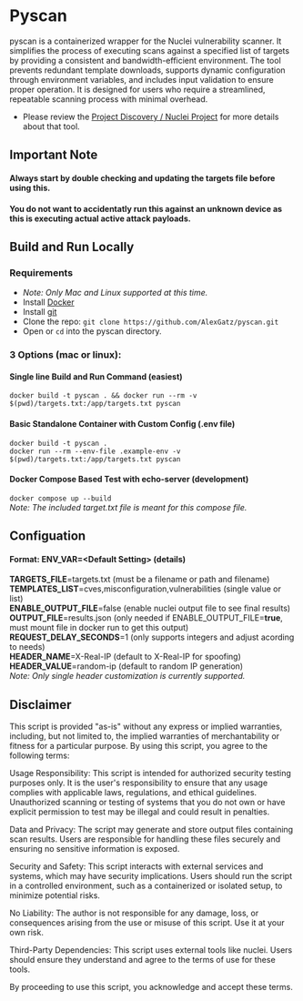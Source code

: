 # Pyscan

pyscan is a containerized wrapper for the Nuclei vulnerability scanner. It simplifies the process of executing scans against a specified list of targets by providing a consistent and bandwidth-efficient environment. The tool prevents redundant template downloads, supports dynamic configuration through environment variables, and includes input validation to ensure proper operation. It is designed for users who require a streamlined, repeatable scanning process with minimal overhead.

- Please review the [Project Discovery / Nuclei Project](https://github.com/projectdiscovery/nuclei.git) for more details about that tool.

## Important Note
#### <strong>Always start by double checking and updating the targets file before using this.</strong>
#### <strong>You do not want to accidentatly run this against an unknown device as this is executing actual active attack payloads.</strong>

## Build and Run Locally
### Requirements
- *Note: Only Mac and Linux supported at this time.*
- Install [Docker](https://docs.docker.com/desktop/)
- Install [git](https://git-scm.com/book/en/v2/Getting-Started-Installing-Git)
- Clone the repo: `git clone https://github.com/AlexGatz/pyscan.git`
- Open or `cd` into the pyscan directory.

### 3 Options (mac or linux):
#### Single line Build and Run Command (easiest)
`docker build -t pyscan . && docker run --rm -v $(pwd)/targets.txt:/app/targets.txt pyscan`

#### Basic Standalone Container with Custom Config (.env file)
`docker build -t pyscan .`\
`docker run --rm --env-file .example-env -v $(pwd)/targets.txt:/app/targets.txt pyscan`

#### Docker Compose Based Test with echo-server (development)
`docker compose up --build`\
*Note: The included target.txt file is meant for this compose file.*

## Configuation
#### Format: ENV_VAR=\<Default Setting> (details)
__TARGETS_FILE__=targets.txt (must be a filename or path and filename)\
__TEMPLATES_LIST__=cves,misconfiguration,vulnerabilities (single value or list)\
__ENABLE_OUTPUT_FILE__=false (enable nuclei output file to see final results)\
__OUTPUT_FILE__=results.json (only needed if ENABLE_OUTPUT_FILE=__true__, must mount file in docker run to get this output)\
__REQUEST_DELAY_SECONDS__=1 (only supports integers and adjust acording to needs)\
__HEADER_NAME__=X-Real-IP (default to X-Real-IP for spoofing)\
__HEADER_VALUE__=random-ip (default to random IP generation)\
*Note: Only single header customization is currently supported.*

## Disclaimer
This script is provided "as-is" without any express or implied warranties, including, but not limited to, the implied warranties of merchantability or fitness for a particular purpose. By using this script, you agree to the following terms:

Usage Responsibility:
    This script is intended for authorized security testing purposes only.
    It is the user's responsibility to ensure that any usage complies with applicable laws, regulations, and ethical guidelines.
    Unauthorized scanning or testing of systems that you do not own or have explicit permission to test may be illegal and could result in penalties.

Data and Privacy:
    The script may generate and store output files containing scan results. Users are responsible for handling these files securely and ensuring no sensitive information is exposed.

Security and Safety:
    This script interacts with external services and systems, which may have security implications. Users should run the script in a controlled environment, such as a containerized or isolated setup, to minimize potential risks.

No Liability:
    The author is not responsible for any damage, loss, or consequences arising from the use or misuse of this script. Use it at your own risk.

Third-Party Dependencies:
    This script uses external tools like nuclei. Users should ensure they understand and agree to the terms of use for these tools.

By proceeding to use this script, you acknowledge and accept these terms.